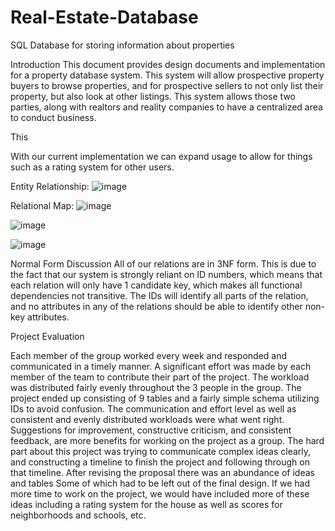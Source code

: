 # Real-Estate-Database
SQL Database for storing information about properties

Introduction
This document provides design documents and implementation for a property database system. This system will allow prospective property buyers to browse properties, and for prospective sellers to not only list their property, but also look at other listings. This system allows those two parties, along with realtors and reality companies to have a centralized area to conduct business.

This 

With our current implementation we can expand usage to allow for things such as a rating system for other users.

Entity Relationship:
![image](https://user-images.githubusercontent.com/53063791/153776118-2726de1f-12ca-498e-98c8-63dead55f598.png)

Relational Map:
![image](https://user-images.githubusercontent.com/53063791/153776142-ffab683f-ecec-444c-89ef-b26442d1cae8.png)

![image](https://user-images.githubusercontent.com/53063791/153776219-61d95193-1252-4655-b6dc-d9a996453e58.png)

![image](https://user-images.githubusercontent.com/53063791/153776222-745482b1-92df-4132-ba0a-f980f5557830.png)


Normal Form Discussion
All of our relations are in 3NF form. This is due to the fact that our system is strongly reliant on ID numbers, which means that each relation will only have 1 candidate key, which makes all functional dependencies not transitive. The IDs will identify all parts of the relation, and no attributes in any of the relations should be able to identify other non-key attributes. 



Project Evaluation

Each member of the group worked every week and responded and communicated in a timely manner. A significant effort was made by each member of the team to contribute their part of the project. The workload was distributed fairly evenly throughout the 3 people in the group. The project ended up consisting of 9 tables and a fairly simple schema utilizing IDs to avoid confusion. The communication and effort level as well as consistent and evenly distributed workloads were what went right. Suggestions for improvement, constructive criticism, and consistent feedback, are more benefits for working on the project as a group. The hard part about this project was trying to communicate complex ideas clearly, and constructing a timeline to finish the project and following through on that timeline. After revising the proposal there was an abundance of ideas and tables Some of which had to be left out of the final design. If we had more time to work on the project, we would have included more of these ideas including a rating system for the house as well as scores for neighborhoods and schools, etc. 


